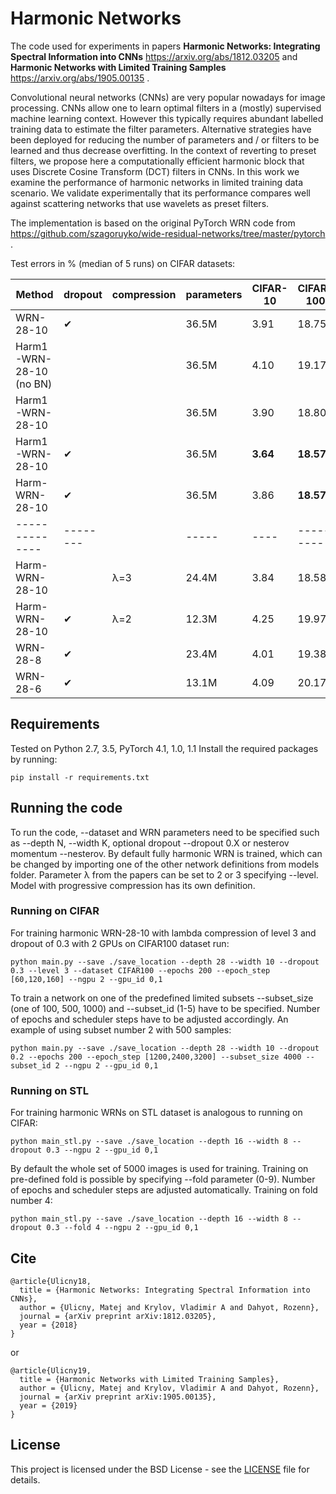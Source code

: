 # Harmonic Networks

The code used for experiments in papers **Harmonic Networks: Integrating Spectral Information into CNNs** https://arxiv.org/abs/1812.03205 and **Harmonic Networks with Limited Training Samples** https://arxiv.org/abs/1905.00135 .

Convolutional neural networks (CNNs) are very popular nowadays for image processing. CNNs allow one to learn optimal filters in a (mostly) supervised machine learning context. However this typically requires abundant labelled training data to estimate the filter parameters. Alternative strategies have been deployed for reducing the number of parameters and / or filters to be learned and thus decrease overfitting. In the context of reverting to preset filters, we propose here a computationally efficient harmonic block that uses Discrete Cosine Transform (DCT) filters in CNNs. In this work we examine the performance of harmonic networks in limited training data scenario. We validate experimentally that its performance compares well against scattering networks that use wavelets as preset filters.

The implementation is based on the original PyTorch WRN code from https://github.com/szagoruyko/wide-residual-networks/tree/master/pytorch .

Test errors in % (median of 5 runs) on CIFAR datasets:

| Method | dropout | compression | parameters | CIFAR-10 | CIFAR-100 |
| ------ | ------- | ----------- | ---------- | -------- | --------- |
| WRN-28-10 | &#10004; | | 36.5M | 3.91 | 18.75 |
| Harm1-WRN-28-10 (no BN) | | | 36.5M | 4.10 | 19.17 |
| Harm1-WRN-28-10 | | | 36.5M | 3.90 | 18.80 |
| Harm1-WRN-28-10 | &#10004; | | 36.5M | **3.64** | **18.57** |
| Harm-WRN-28-10 | &#10004; | | 36.5M | 3.86 | **18.57** |
| -------------- | -------- | | ----- | ---- | --------- |
| Harm-WRN-28-10 |  | &lambda;=3 | 24.4M | 3.84 | 18.58 |
| Harm-WRN-28-10 | &#10004; | &lambda;=2 | 12.3M | 4.25 | 19.97 |
| WRN-28-8 | &#10004; | | 23.4M | 4.01 | 19.38 |
| WRN-28-6 | &#10004; | | 13.1M | 4.09 | 20.17 |

## Requirements

Tested on Python 2.7, 3.5, PyTorch 4.1, 1.0, 1.1
Install the required packages by running:

```
pip install -r requirements.txt
```

## Running the code

To run the code, --dataset and WRN parameters need to be specified such as --depth N, --width K, optional dropout --dropout 0.X or nesterov momentum --nesterov. By default fully harmonic WRN is trained, which can be changed by importing one of the other network definitions from models folder. Parameter &lambda; from the papers can be set to 2 or 3 specifying --level. Model with progressive compression has its own definition.

### Running on CIFAR

For training harmonic WRN-28-10 with lambda compression of level 3 and dropout of 0.3 with 2 GPUs on CIFAR100 dataset run:

```
python main.py --save ./save_location --depth 28 --width 10 --dropout 0.3 --level 3 --dataset CIFAR100 --epochs 200 --epoch_step [60,120,160] --ngpu 2 --gpu_id 0,1
```

To train a network on one of the predefined limited subsets --subset_size (one of 100, 500, 1000) and --subset_id (1-5) have to be specified. Number of epochs and scheduler steps have to be adjusted accordingly. An example of using subset number 2 with 500 samples:

```
python main.py --save ./save_location --depth 28 --width 10 --dropout 0.2 --epochs 200 --epoch_step [1200,2400,3200] --subset_size 4000 --subset_id 2 --ngpu 2 --gpu_id 0,1
```

### Running on STL

For training harmonic WRNs on STL dataset is analogous to running on CIFAR:

```
python main_stl.py --save ./save_location --depth 16 --width 8 --dropout 0.3 --ngpu 2 --gpu_id 0,1
```

By default the whole set of 5000 images is used for training. Training on pre-defined fold is possible by specifying --fold parameter (0-9). Number of epochs and scheduler steps are adjusted automatically. Training on fold number 4:

```
python main_stl.py --save ./save_location --depth 16 --width 8 --dropout 0.3 --fold 4 --ngpu 2 --gpu_id 0,1
```

## Cite

```
@article{Ulicny18,
  title = {Harmonic Networks: Integrating Spectral Information into CNNs},
  author = {Ulicny, Matej and Krylov, Vladimir A and Dahyot, Rozenn},
  journal = {arXiv preprint arXiv:1812.03205},
  year = {2018}
}
```
or
```
@article{Ulicny19,
  title = {Harmonic Networks with Limited Training Samples},
  author = {Ulicny, Matej and Krylov, Vladimir A and Dahyot, Rozenn},
  journal = {arXiv preprint arXiv:1905.00135},
  year = {2019}
}
```

## License

This project is licensed under the BSD License - see the [LICENSE](LICENSE) file for details.



